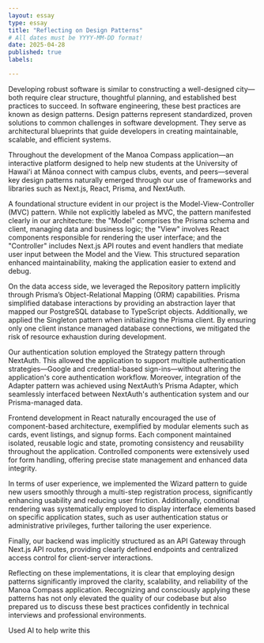 ```yaml
---
layout: essay
type: essay
title: "Reflecting on Design Patterns"
# All dates must be YYYY-MM-DD format!
date: 2025-04-28
published: true
labels:

---
```




Developing robust software is similar to constructing a well-designed city—both require clear structure, thoughtful planning, and established best practices to succeed. In software engineering, these best practices are known as design patterns. Design patterns represent standardized, proven solutions to common challenges in software development. They serve as architectural blueprints that guide developers in creating maintainable, scalable, and efficient systems.

Throughout the development of the Manoa Compass application—an interactive platform designed to help new students at the University of Hawaiʻi at Mānoa connect with campus clubs, events, and peers—several key design patterns naturally emerged through our use of frameworks and libraries such as Next.js, React, Prisma, and NextAuth.

A foundational structure evident in our project is the Model-View-Controller (MVC) pattern. While not explicitly labeled as MVC, the pattern manifested clearly in our architecture: the "Model" comprises the Prisma schema and client, managing data and business logic; the "View" involves React components responsible for rendering the user interface; and the "Controller" includes Next.js API routes and event handlers that mediate user input between the Model and the View. This structured separation enhanced maintainability, making the application easier to extend and debug.

On the data access side, we leveraged the Repository pattern implicitly through Prisma’s Object-Relational Mapping (ORM) capabilities. Prisma simplified database interactions by providing an abstraction layer that mapped our PostgreSQL database to TypeScript objects. Additionally, we applied the Singleton pattern when initializing the Prisma client. By ensuring only one client instance managed database connections, we mitigated the risk of resource exhaustion during development.

Our authentication solution employed the Strategy pattern through NextAuth. This allowed the application to support multiple authentication strategies—Google and credential-based sign-ins—without altering the application's core authentication workflow. Moreover, integration of the Adapter pattern was achieved using NextAuth’s Prisma Adapter, which seamlessly interfaced between NextAuth's authentication system and our Prisma-managed data.

Frontend development in React naturally encouraged the use of component-based architecture, exemplified by modular elements such as cards, event listings, and signup forms. Each component maintained isolated, reusable logic and state, promoting consistency and reusability throughout the application. Controlled components were extensively used for form handling, offering precise state management and enhanced data integrity.

In terms of user experience, we implemented the Wizard pattern to guide new users smoothly through a multi-step registration process, significantly enhancing usability and reducing user friction. Additionally, conditional rendering was systematically employed to display interface elements based on specific application states, such as user authentication status or administrative privileges, further tailoring the user experience.

Finally, our backend was implicitly structured as an API Gateway through Next.js API routes, providing clearly defined endpoints and centralized access control for client-server interactions.

Reflecting on these implementations, it is clear that employing design patterns significantly improved the clarity, scalability, and reliability of the Manoa Compass application. Recognizing and consciously applying these patterns has not only elevated the quality of our codebase but also prepared us to discuss these best practices confidently in technical interviews and professional environments.

Used AI to help write this
